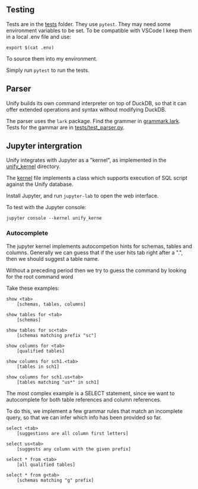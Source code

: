 ## Testing

Tests are in the [tests](./tests) folder. They use `pytest`.
They may need some environment variables to be set. To be
compatible with VSCode I keep them in a local .env file and
use:

    export $(cat .env)

To source them into my environment.

Simply run `pytest` to run the tests.

## Parser

Unify builds its own command interpreter on top of DuckDB, so that it can offer extended operations and syntax without modifying
DuckDB.

The parser uses the `lark` package. Find the grammer in [grammark.lark](grammar.lark). Tests for the gammar are in [tests/test_parser.py](tests/test_parser.py).

## Jupyter intergration

Unify integrates with Jupyter as a "kernel", as implemented
in the [unify_kernel](./unify_kernel) directory.

The [kernel](./unify_kernel/kernel.py) file implements a class which supports execution of SQL script against the Unify
database.

Install Jupyter, and run `jupyter-lab` to open the web interface.

To test with the Jupyter console:

    jupyter console --kernel unify_kerne

### Autocomplete

The jupyter kernel implements autocompetion hints for schemas,
tables and columns. Generally we can guess that if the user hits
tab right after a ".", then we should suggest a table name. 

Without a preceding period then we try to guess the command by looking for the root command word

Take these examples:

    show <tab>
        [schemas, tables, columns]

    show tables for <tab>
        [schemas]

    show tables for sc<tab>
        [schemas matching prefix "sc"]

    show columns for <tab>
        [qualified tables]

    show columns for sch1.<tab>
        [tables in sch1]

    show columns for sch1.us<tab>
        [tables matching "us*" in sch1]

The most complex example is a SELECT statement, since we want to autocomplete for both table references and column references.

To do this, we implement a few grammar rules that match an incomplete query, so that we can infer which info has been provided so far.

    select <tab>
        [suggestions are all column first letters]

    select us<tab>
        [suggests any column with the given prefix]

    select * from <tab>
        [all qualified tables]

    select * from g<tab>
        [schemas matching "g" prefix]

